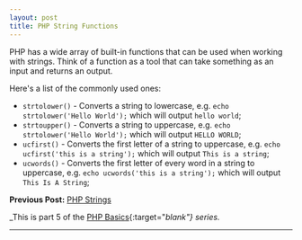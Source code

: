 ```yaml
---
layout: post
title: PHP String Functions
---
```


PHP has a wide array of built-in functions that can be used when working with strings. Think of a function as a tool that can take something as an input and returns an output.

Here's a list of the commonly used ones:

+ `strtolower()` - Converts a string to lowercase, e.g. `echo strtolower('Hello World');` which will output `hello world`;
+ `strtoupper()` - Converts a string to uppercase, e.g. `echo strtolower('Hello World');` which will output `HELLO WORLD`;
+ `ucfirst()` - Converts the first letter of a string to uppercase, e.g. `echo ucfirst('this is a string');` which will output `This is a string`;
+ `ucwords()` -  Converts the first letter of every word in a string to uppercase, e.g. `echo ucwords('this is a string');` which will output `This Is A String`;

**Previous Post:** [PHP Strings](https://kennyalmendral.github.io/php-strings/)

_This is part 5 of the [PHP Basics](https://kennyalmendral.github.io/php-basics/){:target="_blank"} series._

---
